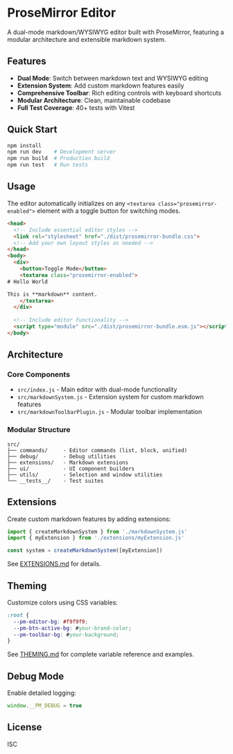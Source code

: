 # ProseMirror Editor

A dual-mode markdown/WYSIWYG editor built with ProseMirror, featuring a modular architecture and extensible markdown system.

## Features

- **Dual Mode**: Switch between markdown text and WYSIWYG editing
- **Extension System**: Add custom markdown features easily
- **Comprehensive Toolbar**: Rich editing controls with keyboard shortcuts
- **Modular Architecture**: Clean, maintainable codebase
- **Full Test Coverage**: 40+ tests with Vitest

## Quick Start

```bash
npm install
npm run dev    # Development server
npm run build  # Production build
npm run test   # Run tests
```

## Usage

The editor automatically initializes on any `<textarea class="prosemirror-enabled">` element with a toggle button for switching modes.

```html
<head>
  <!-- Include essential editor styles -->
  <link rel="stylesheet" href="./dist/prosemirror-bundle.css">
  <!-- Add your own layout styles as needed -->
</head>
<body>
  <div>
    <button>Toggle Mode</button>
    <textarea class="prosemirror-enabled">
# Hello World

This is **markdown** content.
    </textarea>
  </div>
  
  <!-- Include editor functionality -->
  <script type="module" src="./dist/prosemirror-bundle.esm.js"></script>
</body>
```

## Architecture

### Core Components
- `src/index.js` - Main editor with dual-mode functionality
- `src/markdownSystem.js` - Extension system for custom markdown features
- `src/markdownToolbarPlugin.js` - Modular toolbar implementation

### Modular Structure
```
src/
├── commands/     - Editor commands (list, block, unified)
├── debug/        - Debug utilities
├── extensions/   - Markdown extensions
├── ui/           - UI component builders
├── utils/        - Selection and window utilities
└── __tests__/    - Test suites
```

## Extensions

Create custom markdown features by adding extensions:

```js
import { createMarkdownSystem } from './markdownSystem.js'
import { myExtension } from './extensions/myExtension.js'

const system = createMarkdownSystem([myExtension])
```

See [EXTENSIONS.md](EXTENSIONS.md) for details.

## Theming

Customize colors using CSS variables:

```css
:root {
  --pm-editor-bg: #f9f9f9;
  --pm-btn-active-bg: #your-brand-color;
  --pm-toolbar-bg: #your-background;
}
```

See [THEMING.md](THEMING.md) for complete variable reference and examples.

## Debug Mode

Enable detailed logging:
```js
window.__PM_DEBUG = true
```

## License

ISC
